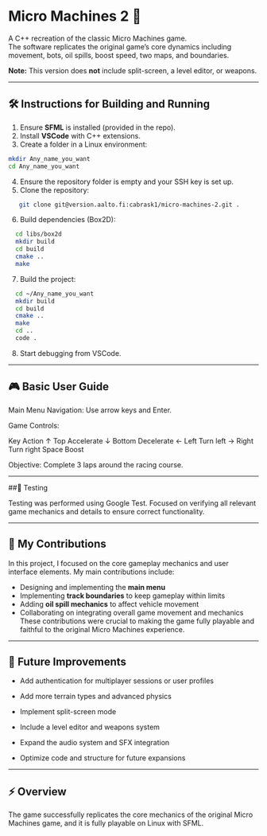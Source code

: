 # Micro Machines 2 🚗

A C++ recreation of the classic Micro Machines game.  
The software replicates the original game’s core dynamics including movement, bots, oil spills, boost speed, two maps, and boundaries.  

**Note:** This version does **not** include split-screen, a level editor, or weapons.

---
## 🛠️ Instructions for Building and Running

1. Ensure **SFML** is installed (provided in the repo).  
2. Install **VSCode** with C++ extensions.  
3. Create a folder in a Linux environment:
```bash
mkdir Any_name_you_want
cd Any_name_you_want
```
4. Ensure the repository folder is empty and your SSH key is set up.
5. Clone the repository:
```bash
   git clone git@version.aalto.fi:cabrask1/micro-machines-2.git .
```
6. Build dependencies (Box2D):
```bash
  cd libs/box2d
  mkdir build
  cd build
  cmake ..
  make
```
7. Build the project:
```bash
  cd ~/Any_name_you_want
  mkdir build
  cd build
  cmake ..
  make
  cd ..
  code .

```
8. Start debugging from VSCode.

---
## 🎮 Basic User Guide

Main Menu Navigation: Use arrow keys and Enter.

Game Controls:

Key	Action
↑ Top	Accelerate
↓ Bottom	Decelerate
← Left	Turn left
→ Right	Turn right
Space	Boost

Objective: Complete 3 laps around the racing course.

---
##🧪 Testing

Testing was performed using Google Test.
Focused on verifying all relevant game mechanics and details to ensure correct functionality.

---
## 📝 My Contributions

In this project, I focused on the core gameplay mechanics and user interface elements. My main contributions include:

- Designing and implementing the **main menu**  
- Implementing **track boundaries** to keep gameplay within limits  
- Adding **oil spill mechanics** to affect vehicle movement  
- Collaborating on integrating overall game movement and mechanics
These contributions were crucial to making the game fully playable and faithful to the original Micro Machines experience.

---
## 🔮 Future Improvements

- Add authentication for multiplayer sessions or user profiles

- Add more terrain types and advanced physics

- Implement split-screen mode

- Include a level editor and weapons system

- Expand the audio system and SFX integration

- Optimize code and structure for future expansions
---
## ⚡ Overview

The game successfully replicates the core mechanics of the original Micro Machines game, and it is fully playable on Linux with SFML.

